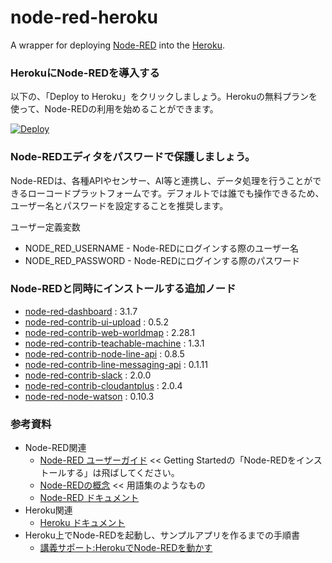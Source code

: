 node-red-heroku
================

A wrapper for deploying [Node-RED](http://nodered.org) into the [Heroku](https://www.heroku.com).

### HerokuにNode-REDを導入する
以下の、「Deploy to Heroku」をクリックしましょう。Herokuの無料プランを使って、Node-REDの利用を始めることができます。

[![Deploy](https://www.herokucdn.com/deploy/button.png)](https://heroku.com/deploy?template=https://github.com/kolinz/node-red-heroku)

### Node-REDエディタをパスワードで保護しましょう。

Node-REDは、各種APIやセンサー、AI等と連携し、データ処理を行うことができるローコードプラットフォームです。デフォルトでは誰でも操作できるため、ユーザー名とパスワードを設定することを推奨します。

ユーザー定義変数

* NODE_RED_USERNAME - Node-REDにログインする際のユーザー名
* NODE_RED_PASSWORD - Node-REDにログインする際のパスワード

### Node-REDと同時にインストールする追加ノード
- [node-red-dashboard](https://flows.nodered.org/node/node-red-dashboard) : 3.1.7
- [node-red-contrib-ui-upload](https://flows.nodered.org/node/node-red-contrib-ui-upload) : 0.5.2
- [node-red-contrib-web-worldmap](https://flows.nodered.org/node/node-red-contrib-web-worldmap) : 2.28.1
- [node-red-contrib-teachable-machine](https://flows.nodered.org/node/node-red-contrib-teachable-machine) : 1.3.1
- [node-red-contrib-node-line-api](https://www.npmjs.com/package/node-red-contrib-node-line-api) : 0.8.5
- [node-red-contrib-line-messaging-api](https://flows.nodered.org/node/node-red-contrib-line-messaging-api) : 0.1.11
- [node-red-contrib-slack](https://flows.nodered.org/node/node-red-contrib-slack) : 2.0.0
- [node-red-contrib-cloudantplus](https://flows.nodered.org/node/node-red-contrib-cloudantplus) : 2.0.4
- [node-red-node-watson](https://flows.nodered.org/node/node-red-node-watson) : 0.10.3

### 参考資料
- Node-RED関連
  - [Node-RED ユーザーガイド](https://nodered.jp/docs/user-guide/) << Getting Startedの「Node-REDをインストールする」は飛ばしてください。
  - [Node-REDの概念](https://nodered.jp/docs/user-guide/concepts) << 用語集のようなもの
  - [Node-RED ドキュメント](https://nodered.jp/docs/)
- Heroku関連
  - [Heroku ドキュメント](https://devcenter.heroku.com/ja/categories/reference)
- Heroku上でNode-REDを起動し、サンプルアプリを作るまでの手順書
  - [講義サポート:HerokuでNode-REDを動かす](https://mydocument.atlassian.net/wiki/spaces/support4textbook/pages/1672609805/Heroku+Node-RED)
 
